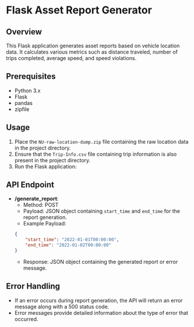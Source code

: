 # Flask Asset Report Generator

## Overview
This Flask application generates asset reports based on vehicle location data. It calculates various metrics such as distance traveled, number of trips completed, average speed, and speed violations.

## Prerequisites
- Python 3.x
- Flask
- pandas
- zipfile

## Usage
1. Place the `NU-raw-location-dump.zip` file containing the raw location data in the project directory.
2. Ensure that the `Trip-Info.csv` file containing trip information is also present in the project directory.
3. Run the Flask application:

## API Endpoint
- **/generate_report**: 
    - Method: POST
    - Payload: JSON object containing `start_time` and `end_time` for the report generation.
    - Example Payload:
    ```json
    {
        "start_time": "2022-01-01T00:00:00",
        "end_time": "2022-01-02T00:00:00"
    }
    ```
    - Response: JSON object containing the generated report or error message.

## Error Handling
- If an error occurs during report generation, the API will return an error message along with a 500 status code.
- Error messages provide detailed information about the type of error that occurred.
